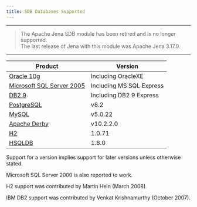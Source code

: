 ```yaml
---
title: SDB Databases Supported
---
```


----
> The Apache Jena SDB module has been retired and is no longer supported.<br/>
> The last release of Jena with this module was Apache Jena 3.17.0.<br/>
----

Product | Version
------- | --------
[Oracle 10g](http://www.oracle.com/database/index.html "http://www.oracle.com/database/index.html") | Including OracleXE
[Microsoft SQL Server 2005](http://www.microsoft.com/sql/ "http://www.microsoft.com/sql/") | Including MS SQL Express
[DB2 9](http://www.ibm.com/software/data/db2/ "http://www.ibm.com/software/data/db2/") | Including DB2 9 Express
[PostgreSQL](http://www.postgresql.org "http://www.postgresql.org") | v8.2
[MySQL](http://www.mysql.com "http://www.mysql.com") | v5.0.22
[Apache Derby](https://db.apache.org/derby/ "https://db.apache.org/derby/") | v10.2.2.0
[H2](http://www.h2database.com/ "http://www.h2database.com/") | 1.0.71
[HSQLDB](http://www.hsqldb.org/ "http://www.hsqldb.org/") | 1.8.0

Support for a version implies support for later versions unless
otherwise stated.

Microsoft SQL Server 2000 is also reported to work.

H2 support was contributed by Martin Hein (March 2008).

IBM DB2 support was contributed by Venkat Krishnamurthy (October
2007).



